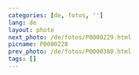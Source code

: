 ```yaml
---
categories: [de, fotos, '']
lang: de
layout: photo
next_photo: /de/fotos/P0000229.html
picname: P0000228
prev_photo: /de/fotos/P0000380.html
tags: []
---
```

